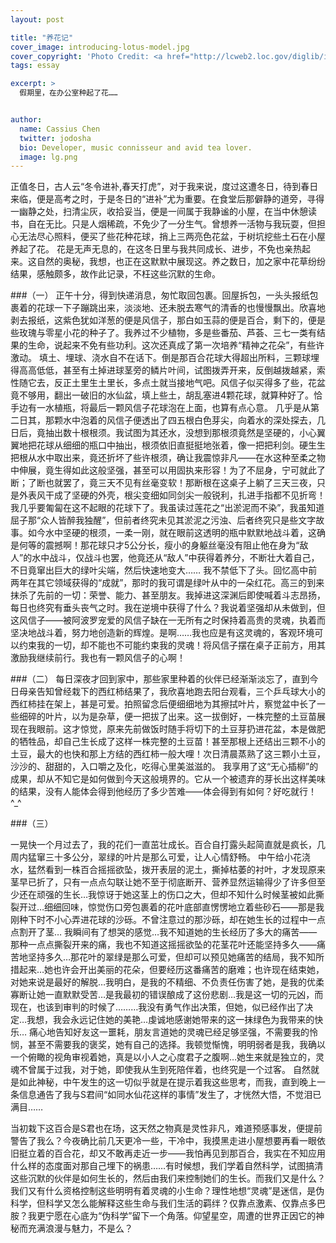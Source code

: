 ```yaml
---
layout: post

title: "养花记"
cover_image: introducing-lotus-model.jpg
cover_copyright: 'Photo Credit: <a href="http://lcweb2.loc.gov/diglib/ihas/loc.natlib.gottlieb.07791/default.html">William P Gottlieb</a> via <a href="http://en.wikipedia.org/wiki/File:Frank_Sinatra_by_Gottlieb_c1947-_2.jpg">Wikimedia Commons</a>'
tags: essay

excerpt: >
  假期里，在办公室种起了花……


author:
  name: Cassius Chen
  twitter: jodosha
  bio: Developer, music connisseur and avid tea lover.
  image: lg.png
---
```

  正值冬日，古人云“冬令进补,春天打虎”，对于我来说，度过这遭冬日，待到春日来临，便是高考之时，于是冬日的“进补”尤为重要。在食堂后那僻静的道旁，寻得一幽静之处，扫清尘灰，收拾妥当，便是一间属于我静谧的小屋，在当中休憩读书，自在无比。只是人烟稀疏，不免少了一分生气。曾想养一活物与我玩耍，但担心无法尽心照料，便买了些花种花球，捎上三两亮色花盆，于树坑挖些土石在小屋养起了花。
花是无声无息的，在这冬日里与我共同成长、进步，不免也亲热起来。这自然的奥秘，我想，也正在这默默中展现这。养之数日，加之家中花草纷纷结果，感触颇多，故作此记录，不枉这些沉默的生命。

###（一）
  正午十分，得到快递消息，匆忙取回包裹。回屋拆包，一头头报纸包裹着的花球一下子蹦跳出来，淡淡地、还未脱去寒气的清香的也慢慢飘出。欣喜地剥去报纸，这紫色犹如洋葱的便是风信子，那白如玉蒜的便是百合，剩下的，便是些玫瑰与零星小花的种子了。我养过不少植物，多是些番茄、芦荟、三七一类有结果的生命，说起来不免有些功利。这次还真成了第一次培养“精神之花朵”，有些许激动。
填土、埋球、浇水自不在话下。倒是那百合花球大得超出所料，三颗球埋得高高低低，甚至有土掉进球茎旁的鳞片叶间，试图拨弄开来，反倒越拨越紧，索性随它去，反正土里生土里长，多点土就当接地气吧。风信子似买得多了些，花盆竟不够用，翻出一破旧的水仙盆，填上些土，胡乱塞进4颗花球，就算种好了。恰手边有一水植瓶，将最后一颗风信子花球泡在上面，也算有点心意。
  几乎是从第二日其，那颗水中泡着的风信子便透出了四五根白色芽尖，向着水的深处探去，几日后，竟抽出数十根根须。我试图为其还水，没想到那根须竟然是坚硬的，小心翼翼地把花球从细细的瓶口中抽出，根须依旧直挺挺地张着，像一把把利剑。硬生生把根从水中取出来，竟还折坏了些许根须，确让我震惊非凡——在水这种至柔之物中伸展，竟生得如此这般坚强，甚至可以用固执来形容！为了不屈身，宁可就此了断；了断也就罢了，竟三天不见有丝毫变软！那断根在这桌子上躺了三天三夜，只是外表风干成了坚硬的外壳，根尖变细如同剑尖一般锐利，扎进手指都不见折弯！
我几乎要匍匐在这不起眼的花球下了。我虽读过莲花之“出淤泥而不染”，我虽知道屈子那“众人皆醉我独醒”，但前者终究未见其淤泥之污浊、后者终究只是些文字故事。如今水中坚硬的根须，一柔一刚，就在眼前这透明的瓶中默默地战斗着，这确是何等的震撼啊！那花球只才5公分长，瘦小的身躯丝毫没有阻止他在身为“敌人”的水中战斗，仅战斗也罢，他竟还从“敌人”中获得着养分，不断壮大着自己，不日竟窜出巨大的绿叶尖端，然后快速地变大……
  我不禁低下了头。回忆高中前两年在其它领域获得的“成就”，那时的我可谓是绿叶从中的一朵红花。高三的到来抹杀了先前的一切：荣誉、能力、甚至朋友。我掉进这深渊后即使喊着斗志昂扬，每日也终究有垂头丧气之时。我在逆境中获得了什么？我说着坚强却从未做到，但这风信子——被阿波罗宠爱的风信子缺在一无所有之时保持着高贵的灵魂，执着而坚决地战斗着，努力地创造新的辉煌。是啊……我也应是有这灵魂的，客观环境可以约束我的一切，却不能也不可能约束我的灵魂！将风信子摆在桌子正前方，用其激励我继续前行。我也有一颗风信子的心啊！

###（二）
  每日深夜才回到家中，那些家里种着的伙伴已经渐渐淡忘了，直到今日母亲告知曾经栽下的西红柿结果了，我欣喜地跑去阳台观看，三个乒乓球大小的西红柿挂在架上，甚是可爱。拍照留念后便细细地为其擦拭叶片，察觉盆中长了一些细碎的叶片，以为是杂草，便一把拔了出来。这一拔倒好，一株完整的土豆苗展现在我眼前。这才惊觉，原来先前做饭时随手将切下的土豆芽扔进花盆，本是做肥的牺牲品，却自己生长成了这样一株完整的土豆苗！甚至那根上还结出三颗不小的土豆，最大的也快和那上方结的西红柿一般大哩！次日清晨蒸熟了这三颗小土豆，沙沙的、甜甜的，入口嚼之及化，吃得心里美滋滋的。
  我享用了这“无心插柳”的成果，却从不知它是如何做到今天这般境界的。它从一个被遗弃的芽长出这样美味的结果，没有人能体会得到他经历了多少苦难——体会得到有如何？好吃就行！ ^_^

###（三）

一晃快一个月过去了，我的花们一直茁壮成长。百合自打露头起简直就是疯长，几周内猛窜三十多公分，翠绿的叶片是那么可爱，让人心情舒畅。
中午给小花浇水，猛然看到一株百合摇摇欲坠，拨开表层的泥土，撕掉枯萎的衬叶，才发现原来茎早已折了，只有一点点勾联让她不至于彻底断开、营养显然运输得少了许多但至少还在顽强的生长…我惊讶于她这茎上的伤口之大，但却不知什么时候茎被如此撕裂开过…细细回味，惊觉伤口旁包裹着的花叶底部直愣愣地立着些砂石——那是我刚种下时不小心弄进花球的沙砾。不曾注意过的那沙砾，却在她生长的过程中一点点割开了茎…
  我瞬间有了想哭的感觉…我不知道她的生长经历了多大的痛苦——那种一点点撕裂开来的痛，我也不知道这摇摇欲坠的花茎花叶还能坚持多久——痛苦地坚持多久…那花叶的翠绿是那么可爱，但却可以预见她痛苦的结局，我不知所措起来…她也许会开出美丽的花朵，但要经历这番痛苦的磨难；也许现在结束她，对她来说是最好的解脱…我明白，是我的不精细、不负责任伤害了她，是我的优柔寡断让她一直默默受苦…是我最初的错误酿成了这份悲剧…我是这一切的元凶，而现在，也该到审判的时候了………我没有勇气作出决策，但她，似已经作出了决定…我想，我会永远记住她的美艳…虔诚地感谢她带来的这一抹绿色为我带来的快乐…
痛心地告知好友这一噩耗，朋友言道她的灵魂已经足够坚强，不需要我的怜悯，甚至不需要我的褒奖，她有自己的选择。我顿觉惭愧，明明弱者是我，我确以一个俯瞰的视角审视着她，真是以小人之心度君子之腹啊…她生来就是独立的，灵魂不曾属于过我，对于她，即使我从生到死陪伴着，也终究是一个过客。
  自然就是如此神秘，中午发生的这一切似乎就是在提示着我这些思考，而我，直到晚上一条信息通告了我与S君间“如同水仙花这样的事情”发生了，才恍然大悟，不觉泪已满目……

当初栽下这百合是S君也在场，这天然之物真是灵性非凡，难道预感事发，便提前警告了我么？今夜确比前几天更冷一些，干冷中，我摸黑走进小屋想要再看一眼依旧挺立着的百合花，却又不敢再走近一步——我怕再见到那百合，我实在不知应用什么样的态度面对那自己埋下的祸患……有时候想，我们学着自然科学，试图搞清这些沉默的伙伴是如何生长的，然后由我们来控制她们的生长。而我们又是什么？我们又有什么资格控制这些明明有着灵魂的小生命？理性地想“灵魂”是迷信，是伪科学，但科学又怎么能解释这些生命与我们生活的羁绊？仅靠点激素、仅靠点多巴胺？我更宁愿在心底为“伪科学”留下一个角落。仰望星空，周遭的世界正因它的神秘而充满浪漫与魅力，不是么？
